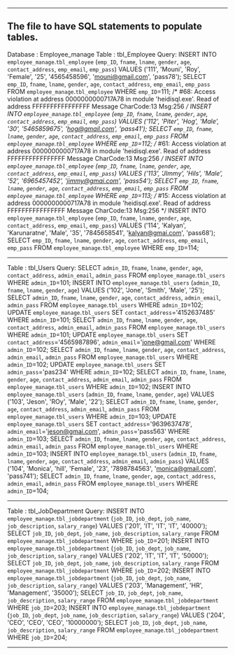 ------------------------------------------------------------------------------------------
The file to have SQL statements to populate tables.
------------------------------------------------------------------------------------------
Database : Employee_manage
Table : tbl_Employee
Query:
INSERT INTO `employee_manage`.`tbl_employee` (`emp_ID`, `fname`, `lname`, `gender`, `age`, `contact_address`, `emp_email`, `emp_pass`) VALUES ('111', 'Mouni', 'Roy', 'Female', '25', '4565458596', 'mouni@gmail.com', 'pass78');
SELECT `emp_ID`, `fname`, `lname`, `gender`, `age`, `contact_address`, `emp_email`, `emp_pass` FROM `employee_manage`.`tbl_employee` WHERE  `emp_ID`=111;
/* #68: Access violation at address 0000000000717A78 in module 'heidisql.exe'. Read of address FFFFFFFFFFFFFFFF Message CharCode:13 Msg:256 */
INSERT INTO `employee_manage`.`tbl_employee` (`emp_ID`, `fname`, `lname`, `gender`, `age`, `contact_address`, `emp_email`, `emp_pass`) VALUES ('112', 'Piter', 'Hog', 'Male', '30', '5465859675', 'hog@gmail.com', 'pass41');
SELECT `emp_ID`, `fname`, `lname`, `gender`, `age`, `contact_address`, `emp_email`, `emp_pass` FROM `employee_manage`.`tbl_employee` WHERE  `emp_ID`=112;
/* #61: Access violation at address 0000000000717A78 in module 'heidisql.exe'. Read of address FFFFFFFFFFFFFFFF Message CharCode:13 Msg:256 */
INSERT INTO `employee_manage`.`tbl_employee` (`emp_ID`, `fname`, `lname`, `gender`, `age`, `contact_address`, `emp_email`, `emp_pass`) VALUES ('113', 'JImmy', 'Hils', 'Male', '52', '6965457452', 'jimmy@gmai.com', 'pass54');
SELECT `emp_ID`, `fname`, `lname`, `gender`, `age`, `contact_address`, `emp_email`, `emp_pass` FROM `employee_manage`.`tbl_employee` WHERE  `emp_ID`=113;
/* #15: Access violation at address 0000000000717A78 in module 'heidisql.exe'. Read of address FFFFFFFFFFFFFFFF Message CharCode:13 Msg:256 */
INSERT INTO `employee_manage`.`tbl_employee` (`emp_ID`, `fname`, `lname`, `gender`, `age`, `contact_address`, `emp_email`, `emp_pass`) VALUES ('114', 'Kalyan', 'Karunaratne', 'Male', '35', '7845658541', 'kalyan@gmai.com', 'pass68');
SELECT `emp_ID`, `fname`, `lname`, `gender`, `age`, `contact_address`, `emp_email`, `emp_pass` FROM `employee_manage`.`tbl_employee` WHERE  `emp_ID`=114;
*************************************************************************************************************************************************************************	
Table : tbl_Users
Query:
SELECT `admin_ID`, `fname`, `lname`, `gender`, `age`, `contact_address`, `admin_email`, `admin_pass` FROM `employee_manage`.`tbl_users` WHERE  `admin_ID`=101;
INSERT INTO `employee_manage`.`tbl_users` (`admin_ID`, `fname`, `lname`, `gender`, `age`) VALUES ('102', 'Jone', 'Smith', 'Male', '25');
SELECT `admin_ID`, `fname`, `lname`, `gender`, `age`, `contact_address`, `admin_email`, `admin_pass` FROM `employee_manage`.`tbl_users` WHERE  `admin_ID`=102;
UPDATE `employee_manage`.`tbl_users` SET `contact_address`='4152637485' WHERE  `admin_ID`=101;
SELECT `admin_ID`, `fname`, `lname`, `gender`, `age`, `contact_address`, `admin_email`, `admin_pass` FROM `employee_manage`.`tbl_users` WHERE  `admin_ID`=101;
UPDATE `employee_manage`.`tbl_users` SET `contact_address`='4565987896', `admin_email`='jone@gmail.com' WHERE  `admin_ID`=102;
SELECT `admin_ID`, `fname`, `lname`, `gender`, `age`, `contact_address`, `admin_email`, `admin_pass` FROM `employee_manage`.`tbl_users` WHERE  `admin_ID`=102;
UPDATE `employee_manage`.`tbl_users` SET `admin_pass`='pas234' WHERE  `admin_ID`=102;
SELECT `admin_ID`, `fname`, `lname`, `gender`, `age`, `contact_address`, `admin_email`, `admin_pass` FROM `employee_manage`.`tbl_users` WHERE  `admin_ID`=102;
INSERT INTO `employee_manage`.`tbl_users` (`admin_ID`, `fname`, `lname`, `gender`, `age`) VALUES ('103', 'Jeson', 'ROy', 'Male', '22');
SELECT `admin_ID`, `fname`, `lname`, `gender`, `age`, `contact_address`, `admin_email`, `admin_pass` FROM `employee_manage`.`tbl_users` WHERE  `admin_ID`=103;
UPDATE `employee_manage`.`tbl_users` SET `contact_address`='9639637478', `admin_email`='jeson@gmai.com', `admin_pass`='pass563' WHERE  `admin_ID`=103;
SELECT `admin_ID`, `fname`, `lname`, `gender`, `age`, `contact_address`, `admin_email`, `admin_pass` FROM `employee_manage`.`tbl_users` WHERE  `admin_ID`=103;
INSERT INTO `employee_manage`.`tbl_users` (`admin_ID`, `fname`, `lname`, `gender`, `age`, `contact_address`, `admin_email`, `admin_pass`) VALUES ('104', 'Monica', 'hill', 'Female', '23', '7898784563', 'monica@gmail.com', 'pass741');
SELECT `admin_ID`, `fname`, `lname`, `gender`, `age`, `contact_address`, `admin_email`, `admin_pass` FROM `employee_manage`.`tbl_users` WHERE  `admin_ID`=104;								
*************************************************************************************************************************************************************************	
Table : tbl_JobDepartment
Query:
INSERT INTO `employee_manage`.`tbl_jobdepartment` (`job_ID`, `job_dept`, `job_name`, `job_description`, `salary_range`) VALUES ('201', 'IT', 'IT', 'IT', '40000');
SELECT `job_ID`, `job_dept`, `job_name`, `job_description`, `salary_range` FROM `employee_manage`.`tbl_jobdepartment` WHERE  `job_ID`=201;
INSERT INTO `employee_manage`.`tbl_jobdepartment` (`job_ID`, `job_dept`, `job_name`, `job_description`, `salary_range`) VALUES ('202', 'IT', 'IT', 'IT', '50000');
SELECT `job_ID`, `job_dept`, `job_name`, `job_description`, `salary_range` FROM `employee_manage`.`tbl_jobdepartment` WHERE  `job_ID`=202;
INSERT INTO `employee_manage`.`tbl_jobdepartment` (`job_ID`, `job_dept`, `job_name`, `job_description`, `salary_range`) VALUES ('203', 'Management', 'HR', 'Management', '35000');
SELECT `job_ID`, `job_dept`, `job_name`, `job_description`, `salary_range` FROM `employee_manage`.`tbl_jobdepartment` WHERE  `job_ID`=203;
INSERT INTO `employee_manage`.`tbl_jobdepartment` (`job_ID`, `job_dept`, `job_name`, `job_description`, `salary_range`) VALUES ('204', 'CEO', 'CEO', 'CEO', '10000000');
SELECT `job_ID`, `job_dept`, `job_name`, `job_description`, `salary_range` FROM `employee_manage`.`tbl_jobdepartment` WHERE  `job_ID`=204;
*************************************************************************************************************************************************************************
